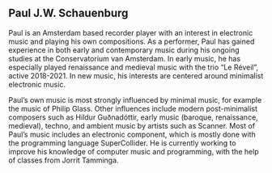 ## Paul J.W. Schauenburg

Paul is an Amsterdam based recorder player with an interest in electronic music and playing his own compositions. As a performer, Paul has gained experience in both early and contemporary music during his ongoing studies at the Conservatorium van Amsterdam. In early music, he has especially played renaissance and medieval music with the trio “Le Réveil”, active 2018-2021. In new music, his interests are centered around minimalist electronic music.

Paul’s own music is most strongly influenced by minimal music, for example the music of Philip Glass. Other influences include modern post-minimalist composers such as Hildur Guðnadóttir, early music (baroque, renaissance, medieval), techno, and ambient music by artists such as Scanner. Most of Paul’s music includes an electronic component, which is mostly done with the programming language SuperCollider. He is currently working to improve his knowledge of computer music and programming, with the help of classes from Jorrit Tamminga.
